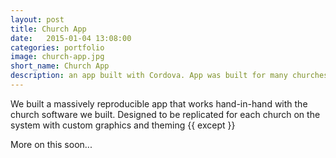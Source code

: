 ```yaml
---
layout: post
title: Church App
date:   2015-01-04 13:08:00
categories: portfolio
image: church-app.jpg
short_name: Church App
description: an app built with Cordova. App was built for many churches to interact with accompanying church software.
---
```


We built a massively reproducible app that works hand-in-hand with the church software we built. Designed to be replicated for each church on the system with custom graphics and theming
{{ except }}

More on this soon...